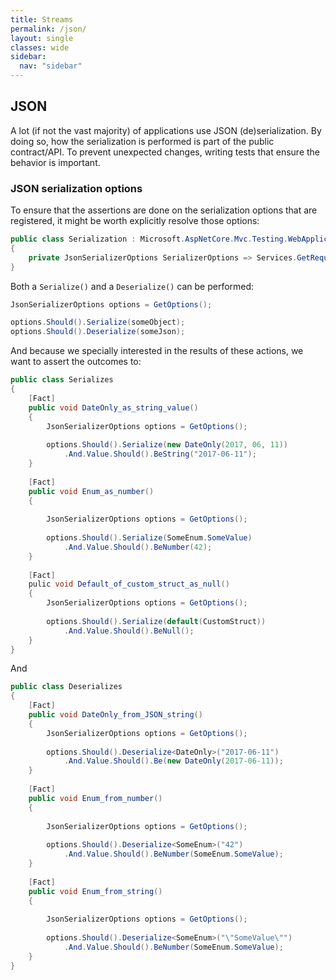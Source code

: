 ```yaml
---
title: Streams
permalink: /json/
layout: single
classes: wide
sidebar:
  nav: "sidebar"
---
```


## JSON ##
A lot (if not the vast majority) of applications use JSON (de)serialization.
By doing so, how the serialization is performed is part of the public contract/API.
To prevent unexpected changes, writing tests that ensure the behavior is important.

### JSON serialization options
To ensure that the assertions are done on the serialization options that are registered, it might be worth explicitly resolve those options:

```csharp
public class Serialization : Microsoft.AspNetCore.Mvc.Testing.WebApplicationFactory<Program>
{
    private JsonSerializerOptions SerializerOptions => Services.GetRequiredService<JsonSerializerOptions>();
}
```

Both a `Serialize()` and a `Deserialize()` can be performed:

```csharp
JsonSerializerOptions options = GetOptions();

options.Should().Serialize(someObject);
options.Should().Deserialize(someJson);
```

And because we specially interested in the results of these actions, we want to assert the outcomes to:

```csharp
public class Serializes
{
    [Fact]
    public void DateOnly_as_string_value()
    {
        JsonSerializerOptions options = GetOptions();
        
        options.Should().Serialize(new DateOnly(2017, 06, 11))
            .And.Value.Should().BeString("2017-06-11");
    }
    
    [Fact]
    public void Enum_as_number()
    {
    
        JsonSerializerOptions options = GetOptions();
        
        options.Should().Serialize(SomeEnum.SomeValue)
            .And.Value.Should().BeNumber(42);
    }
    
    [Fact]
    pulic void Default_of_custom_struct_as_null()
    {
        JsonSerializerOptions options = GetOptions();
        
        options.Should().Serialize(default(CustomStruct))
            .And.Value.Should().BeNull();
    }
}
```

And

```csharp
public class Deserializes
{
    [Fact]
    public void DateOnly_from_JSON_string()
    {
        JsonSerializerOptions options = GetOptions();
        
        options.Should().Deserialize<DateOnly>("2017-06-11")
            .And.Value.Should().Be(new DateOnly(2017-06-11));
    }
    
    [Fact]
    public void Enum_from_number()
    {
    
        JsonSerializerOptions options = GetOptions();
        
        options.Should().Deserialize<SomeEnum>("42")
            .And.Value.Should().BeNumber(SomeEnum.SomeValue);
    }
    
    [Fact]
    public void Enum_from_string()
    {
    
        JsonSerializerOptions options = GetOptions();
        
        options.Should().Deserialize<SomeEnum>("\"SomeValue\"")
            .And.Value.Should().BeNumber(SomeEnum.SomeValue);
    }
}
```